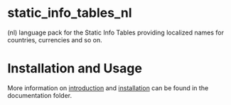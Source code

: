 static_info_tables_nl
======================

(nl) language pack for the Static Info Tables providing localized names for countries, currencies and so on.


Installation and Usage
======================

More information on [introduction](Documentation/Introduction/Index.rst) and [installation](Documentation/Installation/Index.rst) can be found in the documentation folder.

